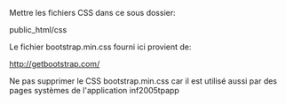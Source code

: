 Mettre les fichiers CSS dans ce sous dossier:

public_html/css

Le fichier bootstrap.min.css fourni ici provient de:

 http://getbootstrap.com/
 
 Ne pas supprimer le CSS bootstrap.min.css car il est utilisé aussi par des pages systèmes de l'application inf2005tpapp